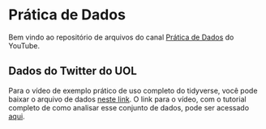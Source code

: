 # Prática de Dados

Bem vindo ao repositório de arquivos do canal [Prática de Dados](https://www.youtube.com/channel/UCOQvCZKYcL1xFqcQ5z7Wmww) do YouTube.

## Dados do Twitter do UOL

Para o vídeo de exemplo prático de uso completo do tidyverse, você pode baixar o arquivo de dados [neste link](https://raw.githubusercontent.com/dscorzoni/pratica_dados/main/tweets_uol.csv). O link para o vídeo, com o tutorial completo de como analisar esse conjunto de dados, pode ser acessado [aqui](https://www.youtube.com/watch?v=xVd3UAY-WNo).
